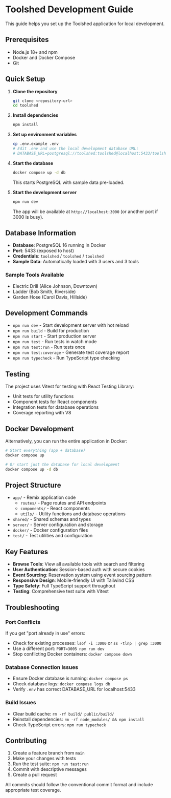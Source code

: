 # Toolshed Development Guide

This guide helps you set up the Toolshed application for local development.

## Prerequisites

- Node.js 18+ and npm
- Docker and Docker Compose
- Git

## Quick Setup

1. **Clone the repository**
   ```bash
   git clone <repository-url>
   cd toolshed
   ```

2. **Install dependencies**
   ```bash
   npm install
   ```

3. **Set up environment variables**
   ```bash
   cp .env.example .env
   # Edit .env and use the local development database URL:
   # DATABASE_URL=postgresql://toolshed:toolshed@localhost:5433/toolshed
   ```

4. **Start the database**
   ```bash
   docker compose up -d db
   ```
   This starts PostgreSQL with sample data pre-loaded.

5. **Start the development server**
   ```bash
   npm run dev
   ```
   The app will be available at `http://localhost:3000` (or another port if 3000 is busy).

## Database Information

- **Database**: PostgreSQL 16 running in Docker
- **Port**: 5433 (exposed to host)
- **Credentials**: `toolshed` / `toolshed` / `toolshed`
- **Sample Data**: Automatically loaded with 3 users and 3 tools

### Sample Tools Available
- Electric Drill (Alice Johnson, Downtown)
- Ladder (Bob Smith, Riverside)  
- Garden Hose (Carol Davis, Hillside)

## Development Commands

- `npm run dev` - Start development server with hot reload
- `npm run build` - Build for production
- `npm run start` - Start production server
- `npm run test` - Run tests in watch mode
- `npm run test:run` - Run tests once
- `npm run test:coverage` - Generate test coverage report
- `npm run typecheck` - Run TypeScript type checking

## Testing

The project uses Vitest for testing with React Testing Library:

- Unit tests for utility functions
- Component tests for React components
- Integration tests for database operations
- Coverage reporting with V8

## Docker Development

Alternatively, you can run the entire application in Docker:

```bash
# Start everything (app + database)
docker compose up

# Or start just the database for local development
docker compose up -d db
```

## Project Structure

- `app/` - Remix application code
  - `routes/` - Page routes and API endpoints
  - `components/` - React components
  - `utils/` - Utility functions and database operations
- `shared/` - Shared schemas and types
- `server/` - Server configuration and storage
- `docker/` - Docker configuration files
- `test/` - Test utilities and configuration

## Key Features

- **Browse Tools**: View all available tools with search and filtering
- **User Authentication**: Session-based auth with secure cookies
- **Event Sourcing**: Reservation system using event sourcing pattern
- **Responsive Design**: Mobile-friendly UI with Tailwind CSS
- **Type Safety**: Full TypeScript support throughout
- **Testing**: Comprehensive test suite with Vitest

## Troubleshooting

### Port Conflicts
If you get "port already in use" errors:
- Check for existing processes: `lsof -i :3000` or `ss -tlnp | grep :3000`
- Use a different port: `PORT=3005 npm run dev`
- Stop conflicting Docker containers: `docker compose down`

### Database Connection Issues
- Ensure Docker database is running: `docker compose ps`
- Check database logs: `docker compose logs db`
- Verify `.env` has correct DATABASE_URL for localhost:5433

### Build Issues
- Clear build cache: `rm -rf build/ public/build/`
- Reinstall dependencies: `rm -rf node_modules/ && npm install`
- Check TypeScript errors: `npm run typecheck`

## Contributing

1. Create a feature branch from `main`
2. Make your changes with tests
3. Run the test suite: `npm run test:run`
4. Commit with descriptive messages
5. Create a pull request

All commits should follow the conventional commit format and include appropriate test coverage.

